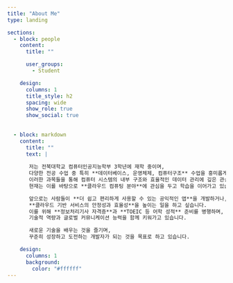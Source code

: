 ```yaml
---
title: "About Me"
type: landing

sections:
  - block: people
    content:
      title: ""

      user_groups:
        - Student

    design:
      columns: 1
      title_style: h2
      spacing: wide
      show_role: true
      show_social: true
  
  
  - block: markdown
    content:
      title: ""
      text: |
      
       저는 전북대학교 컴퓨터인공지능학부 3학년에 재학 중이며,  
       다양한 전공 수업 중 특히 **데이터베이스, 운영체제, 컴퓨터구조** 수업을 흥미롭게 배웠습니다.  
       이러한 과목들을 통해 컴퓨터 시스템의 내부 구조와 효율적인 데이터 관리에 깊은 관심을 가지게 되었고,  
       현재는 이를 바탕으로 **클라우드 컴퓨팅 분야**에 관심을 두고 학습을 이어가고 있습니다.  

       앞으로는 사람들이 **더 쉽고 편리하게 사용할 수 있는 공익적인 앱**을 개발하거나,  
       **클라우드 기반 서비스의 안정성과 효율성**을 높이는 일을 하고 싶습니다.  
       이를 위해 **정보처리기사 자격증**과 **TOEIC 등 어학 성적** 준비를 병행하며,  
       기술적 역량과 글로벌 커뮤니케이션 능력을 함께 키워가고 있습니다.  

       새로운 기술을 배우는 것을 즐기며,  
       꾸준히 성장하고 도전하는 개발자가 되는 것을 목표로 하고 있습니다.

    design:
      columns: 1
      background:
        color: "#ffffff"
---
```


